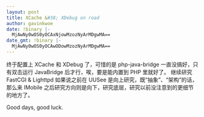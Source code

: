 ```yaml
---
layout: post
title: XCache &#38; XDebug on road
author: gavinkwoe
date: !binary |-
  MjAwNy0wOS0yOCAxNjowMzozNyArMDgwMA==
date_gmt: !binary |-
  MjAwNy0wOS0yOCAwODowMzozNyArMDgwMA==
---
```

终于配置上 XCache 和 XDebug 了，可惜的是 php-java-bridge 一直没搞好，只有双击运行 JavaBridge 后才行，唉，要是能内置到 PHP 里就好了。
继续研究 FastCGI & Lighttpd
如果说之前在 UUSee 是向上研究，既“抽象”、“架构”的话，那么来 IMobile 之后研究方向则是向下，研究底层，研究以前没注意到的更细节的地方了。

Good days, good luck.
